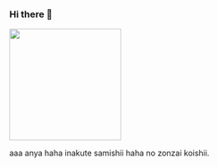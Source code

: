 ### Hi there 👋

<img src="https://i.pinimg.com/originals/52/a0/94/52a0949db5a90b7da4f9bddcf66b2a0c.gif" width="200" />

aaa anya haha inakute samishii haha no zonzai koishii.
